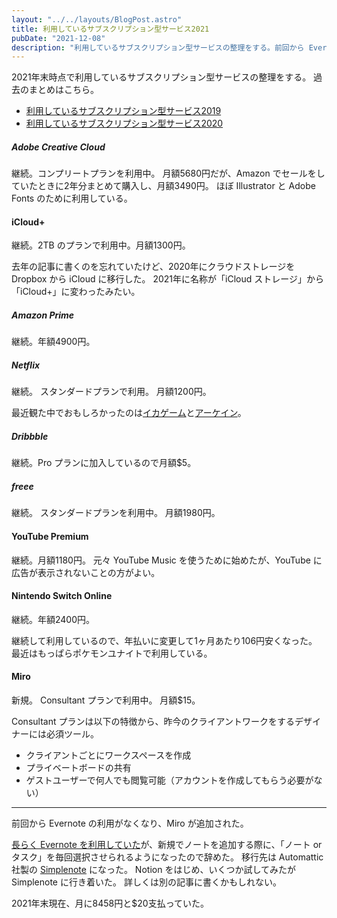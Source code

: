```yaml
---
layout: "../../layouts/BlogPost.astro"
title: 利用しているサブスクリプション型サービス2021
pubDate: "2021-12-08"
description: "利用しているサブスクリプション型サービスの整理をする。前回から Evernote の利用がなくなり、Miro が追加された。2021年末現在、月に8458円と$20支払っていた。"
---
```


2021年末時点で利用しているサブスクリプション型サービスの整理をする。
過去のまとめはこちら。

- [利用しているサブスクリプション型サービス2019](/posts/subscription-services-2019/)
- [利用しているサブスクリプション型サービス2020](/posts/subscription-services-2020)

##### Adobe Creative Cloud

継続。コンプリートプランを利用中。
月額5680円だが、Amazon でセールをしていたときに2年分まとめて購入し、月額3490円。
ほぼ Illustrator と Adobe Fonts のために利用している。

#### iCloud+

継続。2TB のプランで利用中。月額1300円。

去年の記事に書くのを忘れていたけど、2020年にクラウドストレージを Dropbox から iCloud に移行した。
2021年に名称が「iCloud ストレージ」から「iCloud+」に変わったみたい。

##### Amazon Prime

継続。年額4900円。

##### Netflix

継続。
スタンダードプランで利用。
月額1200円。

最近観た中でおもしろかったのは[イカゲーム](https://www.netflix.com/title/81040344)と[アーケイン](https://www.netflix.com/title/81435684)。


##### Dribbble

継続。Pro プランに加入しているので月額$5。

##### freee

継続。
スタンダードプランを利用中。
月額1980円。

#### YouTube Premium

継続。月額1180円。
元々 YouTube Music を使うために始めたが、YouTube に広告が表示されないことの方がよい。

#### Nintendo Switch Online

継続。年額2400円。

継続して利用しているので、年払いに変更して1ヶ月あたり106円安くなった。
最近はもっぱらポケモンユナイトで利用している。

#### Miro

新規。
Consultant プランで利用中。
月額$15。

Consultant プランは以下の特徴から、昨今のクライアントワークをするデザイナーには必須ツール。
- クライアントごとにワークスペースを作成
- プライベートボードの共有
- ゲストユーザーで何人でも閲覧可能（アカウントを作成してもらう必要がない）

---

前回から Evernote の利用がなくなり、Miro が追加された。

[長らく Evernote を利用していた](/evernote/)が、新規でノートを追加する際に、「ノート or タスク」を毎回選択させられるようになったので辞めた。
移行先は Automattic 社製の [Simplenote](https://simplenote.com/) になった。
Notion をはじめ、いくつか試してみたが Simplenote に行き着いた。
詳しくは別の記事に書くかもしれない。

2021年末現在、月に8458円と$20支払っていた。
